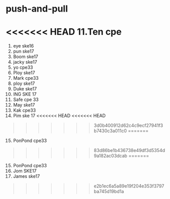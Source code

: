 # push-and-pull

<<<<<<< HEAD
11.Ten cpe
=======
1. eye ske16
2. pun ske17
3. Boom ske17
4. jacky ske17
5. yo cpe33
6. Ploy ske17
7. Mark cpe33
8. ploy ske17
9. Duke ske17
10. ING SKE 17
11. Safe cpe 33
12. May ske17
13. Kak cpe33
14. Pim ske 17
<<<<<<< HEAD
<<<<<<< HEAD
>>>>>>> 3d0b400912d62c4c9ecf27941f3b7430c3a011c0
=======
15. PonPond cpe33
>>>>>>> 83d86be1b436738e49df3d5354d9a182ac03dcab
=======
15. PonPond cpe33
16. Jom SKE17
17. James ske17
>>>>>>> e2b1ec6a5a89e19f204e353f3797ba745d19bd1a
